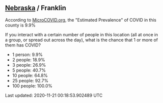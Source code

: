 
## [Nebraska](/united-states/nebraska) / Franklin

According to [MicroCOVID.org](http://microcovid.org),
the "Estimated Prevalence" of COVID in this county is 9.9%

If you interact with a certain number of people in this location
(all at once in a group, or spread out across the day), what is the chance that
1 or more of them has COVID?

- 1 person: 9.9%
- 2 people: 18.9%
- 3 people: 26.9%
- 5 people: 40.7%
- 10 people: 64.8%
- 25 people: 92.7%
- 100 people: 100.0%

Last updated: 2020-11-21 00:18:53.902489 UTC
